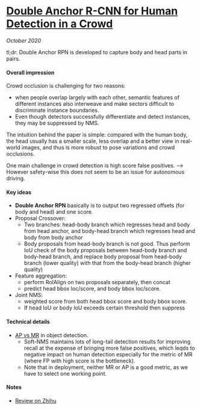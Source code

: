# [Double Anchor R-CNN for Human Detection in a Crowd](https://arxiv.org/abs/1909.09998)

_October 2020_

tl;dr: Double Anchor RPN is developed to capture body and head parts in pairs.

#### Overall impression
Crowd occlusion is challenging for two reasons:

- when people overlap largely with each other, semantic features of different instances also interweave and make sectors difficult to discriminate instance boundaries. 
- Even though detectors successfully differentiate and detect instances, they may be suppressed by NMS.

The intuition behind the paper is simple: compared with the human body, the head usually has a smaller scale, less overlap and a better view in real-world images, and thus is more robust to pose variations and crowd occlusions. 

One main challenge in crowd detection is high score false positives. --> However safety-wise this does not seem to be an issue for autonomous driving. 

#### Key ideas
- **Double Anchor RPN** basically is to output two regressed offsets (for body and head) and one score.
- Proposal Crossover: 
	- Two branches: head-body branch which regresses head and body from head anchor, and body-head branch which regresses head and body from body anchor
	- Body proposals from head-body branch is not good. Thus perform IoU check of the body proposals between head-body branch and body-head branch, and replace body proposal from head-body branch (lower quality) with that from the body-head branch (higher quality)
- Feature aggregation:
	- perform RoIAlign on two proposals separately, then concat
	- predict head bbox loc/score, and body bbox loc/score.
- Joint NMS: 
	- weighted score from both head bbox score and body bbox score. 
	- If head IoU or body IoU exceeds certain threshold then suppress

#### Technical details
- [AP vs MR](ap_mr.md) in object detection.
	- Soft-NMS maintains lots of long-tail detection results for improving recall at the expense of bringing more false positives, which leqds to negative impact on human detection especially for the metric of MR (where FP with high score is the bottleneck).
	- Note that in deployment, neither MR or AP is a good metric, as we have to select one working point. 

#### Notes
- [Review on Zhihu](https://zhuanlan.zhihu.com/p/95253096)

